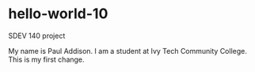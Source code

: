 # hello-world-10
SDEV 140 project

My name is Paul Addison.
I am a student at Ivy Tech Community College.
This is my first change.
